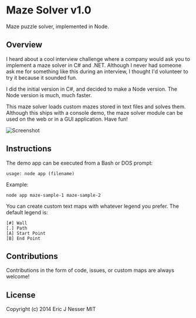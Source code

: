 ﻿Maze Solver v1.0
==========

Maze puzzle solver, implemented in Node.

## Overview

I heard about a cool interview challenge where a company would ask you to 
implement a maze solver in C# and .NET. Although I never had someone ask me 
for something like this during an interview, I thought I'd volunteer to try it 
because it sounded fun.

I did the initial version in C#, and decided to make a Node version. The Node version is much, much faster. 

This maze solver loads custom mazes stored in text files and solves them. Although this ships with a console demo, the maze solver module can be used on the web or in a GUI application. Have fun!

![Screenshot](https://raw.githubusercontent.com/enesser/mazeSolver/master/screenshot.png)

## Instructions

The demo app can be executed from a Bash or DOS prompt:

`usage: node app (filename)`

Example:

`node app maze-sample-1 maze-sample-2`

You can create custom text maps with whatever legend you prefer. The default legend is:

```
[#] Wall
[.] Path
[A] Start Point
[B] End Point
```

## Contributions
Contributions in the form of code, issues, or custom maps are always welcome!

## License
Copyright (c) 2014 Eric J Nesser
MIT
